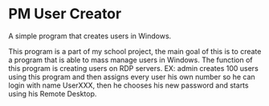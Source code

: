 <h1>PM User Creator</h1>
A simple program that creates users in Windows.

This program is a part of my school project, the main goal of this is to create a program that is able to mass manage users in Windows.
The function of this program is creating users on RDP servers.
EX: admin creates 100 users using this program and then assigns every user his own number so he can login with name UserXXX, then he chooses his new password and starts using his Remote Desktop.
